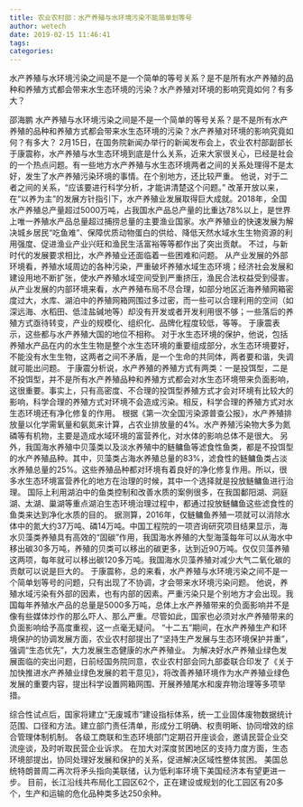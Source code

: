 ```yaml
---
title: 农业农村部：水产养殖与水环境污染不能简单划等号
author: wetech
date: 2019-02-15 11:46:41
tags: 
categories: 
---
```

水产养殖与水环境污染之间是不是一个简单的等号关系？是不是所有水产养殖的品种和养殖方式都会带来水生态环境的污染？水产养殖对环境的影响究竟如何？有多大？
<!-- more -->
邵海鹏
水产养殖与水环境污染之间是不是一个简单的等号关系？是不是所有水产养殖的品种和养殖方式都会带来水生态环境的污染？水产养殖对环境的影响究竟如何？有多大？
2月15日，在国务院新闻办举行的新闻发布会上，农业农村部副部长于康震称，水产养殖与水生态环境到底是什么关系，近来大家很关心，已经是社会的一个热点问题。有一些地方水产养殖与水生态环境两者之间的关系处理得不是太好，发生了水产养殖污染环境的事情。在个别地方，还比较严重。
他说，对于二者之间的关系，“应该要进行科学分析，才能讲清楚这个问题。”
改革开放以来，在“以养为主”的发展方针指引下，水产养殖业发展取得巨大成就。2018年，全国水产养殖总产量超过5000万吨，占我国水产品总产量的比重达78%以上，是世界上唯一养殖水产品总量超过捕捞总量的主要渔业国家。水产养殖业的快速发展为解决城乡居民“吃鱼难”、保障优质动物蛋白的供给、降低天然水域水生生物资源的利用强度、促进渔业产业兴旺和渔民生活富裕等等都作出了突出贡献。
不过，与新时代的发展要求相比，水产养殖业还面临着一些困难和问题。
从产业发展的外部环境看，养殖水域周边的各种污染，严重破坏养殖水域生态环境；经济社会发展和建设用地不断扩张，使水产养殖水域空间受到严重挤压，渔民合法权益受到侵害。
从产业发展的内部环境来看，水产养殖布局不尽合理，如部分地区近海养殖网箱密度过大，水库、湖泊中的养殖网箱网围过多过密，而一些可以合理利用的空间（如深远海、水稻田、低洼盐碱地等）却没有开发或者开发利用很不够；一些落后的养殖方式亟待转变，产业的规模化、组织化、品牌化程度较低，等等。
于康震表示，这些都与水产养殖大国的地位不相称。
对于水生态环境的保护，他说，包括养殖水产品在内的水生生物是整个水生态环境的重要组成部分，水生态环境要好，不能没有水生生物，这两者之间不矛盾，是一个生命的共同体，两者要和谐，失调就可能出问题。
于康震分析说，水产养殖的养殖方式有两类：一是投饵型，二是不投饵型，并不是所有水产养殖品种和养殖方式都会对水生态环境带来负面影响，这很重要。事实上，只有高密度、不合理的投饵型养殖方式才会对环境有比较大的影响，科学合理的养殖方式对环境不会造成污染。相反，科学合理的养殖方式对水生态环境还有净化修复的作用。
根据《第一次全国污染源普查公报》，水产养殖排放量以化学需氧量和氨氮来计算，占农业排放量的4%。水产养殖污染物大多为氮磷等有机物，主要是造成水域环境的富营养化，对水体的影响总体不是很大。
另外，我国海水养殖中贝藻类以及淡水养殖中的鲢鳙鱼等滤食性鱼类，都是不投饵型的水产养殖品种。其中，贝藻类占海水养殖总量的83%，滤食性的鲢鳙鱼类占淡水养殖总量的25%。这些养殖品种都对环境有着良好的净化修复作用。所以，很多水生态环境富营养化的地方在治理的时候，其中一个选择就是投放鲢鳙鱼进行治理。
国际上利用湖泊中的鱼类控制和改善水质的案例很多，在我国鄱阳湖、洞庭湖、太湖、巢湖等重点湖泊生态环境治理过程中，都通过投放鲢鳙鱼这些滤食性的鱼类来达到净化水质的目的。
据测算，2016年，仅鲢鳙鱼养殖一项就可以消除水体中的氮大约37万吨、磷14万吨。中国工程院的一项咨询研究项目结果显示，海水贝藻类养殖具有高效的“固碳”作用，我国海水养殖的大型海藻每年可以从海水中移出碳30多万吨，养殖的贝类可以移出的碳更多，达到近90万吨。仅仅贝藻养殖这两项，每年就可以移出碳120多万吨。我国海水贝藻养殖对减少大气二氧化碳的贡献可以说是巨大的。
于康震称，总的来看，水产养殖与水环境污染之间不是一个简单划等号的问题，只有出现了不协调，才会带来水环境污染问题。
他说，养殖水域污染有外部的因素，也有内部的因素。严重污染只是个别地方才会出现。我国每年养殖水产品的总量是5000多万吨，总体上水产养殖带来的负面影响并不是像有些媒体炒作的那么吓人、那么严重。尽管如此，国家也必须对水产养殖带来的负面影响给予高度重视，这一点毫无疑问。
“十二五”期间，在水产养殖生产和环境保护的协调发展方面，农业农村部提出了“坚持生产发展与生态环境保护并重”，强调“生态优先”，大力发展生态健康的水产养殖业。
为解决好水产养殖业绿色发展面临的突出问题，日前经国务院同意，农业农村部会同九部委联合印发了《关于加快推进水产养殖业绿色发展的若干意见》，将改善养殖环境作为水产养殖业绿色发展的重要内容，提出科学设置网箱网围、开展养殖尾水和废弃物治理等多项举措。
 
 
综合性试点后，国家将建立“无废城市”建设指标体系，统一工业固体废物数据统计范围、口径和方法。建立部门责任清单，形成分工明确、权责明晰、协同增效的综合管理体制机制。
各级工商联和生态环境部门定期召开座谈会，邀请民营企业交流座谈，及时听取民营企业诉求。
在加大对深度贫困地区的支持力度方面，生态环境部提出，协同处理好发展和保护的关系，促进解决区域性整体贫困。
美国总统特朗普周二再次将矛头指向美联储，认为低利率环境下美国经济本有望更进一步。
目前，长江沿线共布局化工园区62个，正在建设或规划的化工园区有20多个，生产和运输的危化品种类多达250余种。
